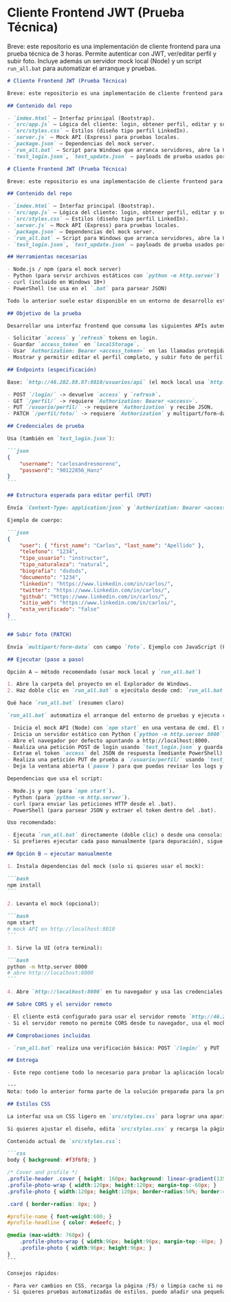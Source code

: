# Cliente Frontend JWT (Prueba Técnica)

Breve: este repositorio es una implementación de cliente frontend para una prueba técnica de 3 horas. Permite autenticar con JWT, ver/editar perfil y subir foto. Incluye además un servidor mock local (Node) y un script `run_all.bat` para automatizar el arranque y pruebas.

````markdown
# Cliente Frontend JWT (Prueba Técnica)

Breve: este repositorio es una implementación de cliente frontend para una prueba técnica de 3 horas. Permite autenticar con JWT, ver/editar perfil y subir foto. Incluye además un servidor mock local (Node) y un script `run_all.bat` para automatizar el arranque y pruebas.

## Contenido del repo

- `index.html` — Interfaz principal (Bootstrap).
- `src/app.js` — Lógica del cliente: login, obtener perfil, editar y subir foto.
- `src/styles.css` — Estilos (diseño tipo perfil LinkedIn).
- `server.js` — Mock API (Express) para pruebas locales.
- `package.json` — Dependencias del mock server.
- `run_all.bat` — Script para Windows que arranca servidores, abre la UI y ejecuta pruebas automáticas.
- `test_login.json`, `test_update.json` — payloads de prueba usados por `run_all.bat`.

# Cliente Frontend JWT (Prueba Técnica)

Breve: este repositorio es una implementación de cliente frontend para una prueba técnica de 3 horas. Permite autenticar con JWT, ver/editar perfil y subir foto. Incluye además un servidor mock local (Node) y un script `run_all.bat` para automatizar el arranque y pruebas.

## Contenido del repo

- `index.html` — Interfaz principal (Bootstrap).
- `src/app.js` — Lógica del cliente: login, obtener perfil, editar y subir foto.
- `src/styles.css` — Estilos (diseño tipo perfil LinkedIn).
- `server.js` — Mock API (Express) para pruebas locales.
- `package.json` — Dependencias del mock server.
- `run_all.bat` — Script para Windows que arranca servidores, abre la UI y ejecuta pruebas automáticas.
- `test_login.json`, `test_update.json` — payloads de prueba usados por `run_all.bat`.

## Herramientas necesarias

- Node.js / npm (para el mock server)
- Python (para servir archivos estáticos con `python -m http.server`)
- curl (incluido en Windows 10+)
- PowerShell (se usa en el `.bat` para parsear JSON)

Todo lo anterior suele estar disponible en un entorno de desarrollo estándar; asegúrate de tener `node`, `npm` y `python` en tu PATH.

## Objetivo de la prueba

Desarrollar una interfaz frontend que consuma las siguientes APIs autenticadas con JWT. El cliente debe:

- Solicitar `access` y `refresh` tokens en login.
- Guardar `access_token` en `localStorage`.
- Usar `Authorization: Bearer <access_token>` en las llamadas protegidas.
- Mostrar y permitir editar el perfil completo, y subir foto de perfil.

## Endpoints (especificación)

Base: `http://46.202.88.87:8010/usuarios/api` (el mock local usa `http://localhost:8010`)

- POST `/login/` -> devuelve `access` y `refresh`.
- GET `/perfil/` -> requiere `Authorization: Bearer <access>`.
- PUT `/usuario/perfil/` -> requiere `Authorization` y recibe JSON.
- PATCH `/perfil/foto/` -> requiere `Authorization` y multipart/form-data con campo `foto`.

## Credenciales de prueba

Usa (también en `test_login.json`):

```json
{
	"username": "carlosandresmoreno",
	"password": "90122856_Hanz"
}
```

## Estructura esperada para editar perfil (PUT)

Envía `Content-Type: application/json` y `Authorization: Bearer <access_token>`.

Ejemplo de cuerpo:

```json
{
	"user": { "first_name": "Carlos", "last_name": "Apellido" },
	"telefono": "1234",
	"tipo_usuario": "instructor",
	"tipo_naturaleza": "natural",
	"biografia": "dsdsds",
	"documento": "1234",
	"linkedin": "https://www.linkedin.com/in/carlos/",
	"twitter": "https://www.linkedin.com/in/carlos/",
	"github": "https://www.linkedin.com/in/carlos/",
	"sitio_web": "https://www.linkedin.com/in/carlos/",
	"esta_verificado": "false"
}
```

## Subir foto (PATCH)

Envía `multipart/form-data` con campo `foto`. Ejemplo con JavaScript (FormData) incluido en la descripción de la prueba.

## Ejecutar (paso a paso)

Opción A — método recomendado (usar mock local y `run_all.bat`)

1. Abre la carpeta del proyecto en el Explorador de Windows.
2. Haz doble clic en `run_all.bat` o ejecútalo desde cmd: `run_all.bat`.

Qué hace `run_all.bat` (resumen claro)

`run_all.bat` automatiza el arranque del entorno de pruebas y ejecuta comprobaciones básicas en Windows. En concreto:

- Inicia el mock API (Node) con `npm start` en una ventana de cmd. El mock queda escuchando en http://localhost:8010.
- Inicia un servidor estático con Python (`python -m http.server 8000`) en otra ventana de cmd para servir la UI en http://localhost:8000.
- Abre el navegador por defecto apuntando a http://localhost:8000.
- Realiza una petición POST de login usando `test_login.json` y guarda la respuesta en `login_response.json`.
- Extrae el token `access` del JSON de respuesta (mediante PowerShell) y lo muestra en consola.
- Realiza una petición PUT de prueba a `/usuario/perfil/` usando `test_update.json` y el token extraído; guarda la respuesta en `update_response.json`.
- Deja la ventana abierta (`pause`) para que puedas revisar los logs y resultados.

Dependencias que usa el script:

- Node.js y npm (para `npm start`).
- Python (para `python -m http.server`).
- curl (para enviar las peticiones HTTP desde el .bat).
- PowerShell (para parsear JSON y extraer el token dentro del .bat).

Uso recomendado:

- Ejecuta `run_all.bat` directamente (doble clic) o desde una consola: `run_all.bat`.
- Si prefieres ejecutar cada paso manualmente (para depuración), sigue la sección "Opción B — ejecutar manualmente".

## Opción B — ejecutar manualmente

1. Instala dependencias del mock (solo si quieres usar el mock):

```bash
npm install
```

2. Levanta el mock (opcional):

```bash
npm start
# mock API en http://localhost:8010
```

3. Sirve la UI (otra terminal):

```bash
python -m http.server 8000
# abre http://localhost:8000
```

4. Abre `http://localhost:8000` en tu navegador y usa las credenciales de prueba.

## Sobre CORS y el servidor remoto

- El cliente está configurado para usar el servidor remoto `http://46.202.88.87:8010/usuarios/api` por defecto.
- Si el servidor remoto no permite CORS desde tu navegador, usa el mock local (recomendado) o un proxy.

## Comprobaciones incluidas

- `run_all.bat` realiza una verificación básica: POST `/login/` y PUT `/usuario/perfil/` y muestra las respuestas.

## Entrega

- Este repo contiene todo lo necesario para probar la aplicación localmente. Para entrega en GitHub, sube el repo y adjunta instrucciones (este README).

---
Nota: todo lo anterior forma parte de la solución preparada para la prueba técnica descrita arriba.

## Estilos CSS

La interfaz usa un CSS ligero en `src/styles.css` para lograr una apariencia tipo perfil (inspirado en LinkedIn): cubierta (cover), foto circular solapada, y estilos responsivos.

Si quieres ajustar el diseño, edita `src/styles.css` y recarga la página en el navegador.

Contenido actual de `src/styles.css`:

```css
body { background: #f3f6f8; }

/* Cover and profile */
.profile-header .cover { height: 160px; background: linear-gradient(135deg,#0a66c2,#004182); }
.profile-photo-wrap { width:120px; height:120px; margin-top:-60px; }
.profile-photo { width:120px; height:120px; border-radius:50%; border:4px solid #fff; object-fit:cover; background:#e9ecef; }

.card { border-radius: 8px; }

#profile-name { font-weight:600; }
#profile-headline { color: #e6eefc; }

@media (max-width: 768px) {
	.profile-photo-wrap { width:96px; height:96px; margin-top:-48px; }
	.profile-photo { width:96px; height:96px; }
}
```

Consejos rápidos:

- Para ver cambios en CSS, recarga la página (F5) o limpia cache si no ves los cambios.
- Si quieres pruebas automatizadas de estilos, puedo añadir una pequeña hoja alternativa y un toggle en la UI para alternar temas.

